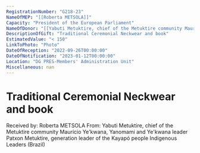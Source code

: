 ```yaml
---
RegistrationNumber: "G218-23"
NameOfMEP: "[[Roberta METSOLA]]"
Capacity: "President of the European Parliament"
NameOfDonor: "[[Yabuti Metuktire, chief of the Metuktire community Maurício Ye'kwana, Yanomami and Ye'kwana leader Patxon Metuktire, generation leader of the Kayapó people Indigenous Leaders (Brazil)]]"
DescriptionOfGift: "Traditional Ceremonial Neckwear and book"
EstimatedValue: "< 150"
LinkToPhoto: "Photo"
DateOfReception: "2022-09-26T00:00:00"
DateOfNotification: "2023-01-12T00:00:00"
Location: "DG PRES-Members' Administration Unit"
Miscellaneous: nan
---
```


# Traditional Ceremonial Neckwear and book

Received by: Roberta METSOLA
From: Yabuti Metuktire, chief of the Metuktire community Maurício Ye'kwana, Yanomami and Ye'kwana leader Patxon Metuktire, generation leader of the Kayapó people Indigenous Leaders (Brazil)
